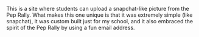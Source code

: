 This is a site where students can upload a snapchat-like picture from the Pep Rally. What makes this one unique is that it was extremely simple (like snapchat), it was custom built just for my school, and it also embraced the spirit of the Pep Rally by using a fun email address. 
